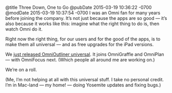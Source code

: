 @title Three Down, One to Go
@pubDate 2015-03-19 10:36:22 -0700
@modDate 2015-03-19 10:37:54 -0700
I was an Omni fan for many years before joining the company. It’s not just because the apps are so good — it’s also because it works like this: imagine what the right thing to do is, then watch Omni do it.

Right now the right thing, for our users and for the good of the apps, is to make them all universal — and as free upgrades for the iPad versions.

We <a href="http://www.omnigroup.com/blog/omnioutliner-for-ios-now-available-on-iphone-and-ipad">just released OmniOutliner universal</a>. It joins OmniGraffle and OmniPlan — with OmniFocus next. (Which people all around me are working on.)

We’re on a roll.

(Me, I’m not helping at all with this universal stuff. I take no personal credit. I’m in Mac-land — my home! — doing Yosemite updates and fixing bugs.)
